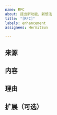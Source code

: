 ```yaml
---
name: RFC
about: 提出新功能、新想法
title: "[RFC]"
labels: enhancement
assignees: HermitSun

---
```


<!-- 请以 `[RFC] xxx` 来命名该issue。 -->

## 来源

<!-- (提案的来源，比如受到什么的启发，或者遇到了什么问题) -->

## 内容

<!-- (提案的内容) -->

## 理由

<!-- (支持提案的理由，不限于问题来源) -->

## 扩展（可选）

<!-- (提案可能的扩展，可以是一些比较激进的部分) -->
